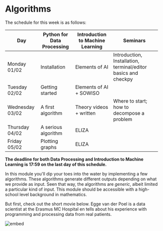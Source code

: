 # Algorithms

The schedule for this week is as follows:

| Day             | Python for Data Processing | Introduction to Machine Learning | Seminars                                                          |
|-----------------|----------------------------|----------------------------------|-------------------------------------------------------------------|
| Monday 01/02    | Installation               | Elements of AI                   | Introduction, Installation, terminal/editor basics and checkpy    |
| Tuesday 02/02   | Getting started            | Elements of AI + SOWISO          |                                                                   |
| Wednesday 03/02 | A first algorithm          | Theory videos + written          | Where to start; how to decompose a problem                        |
| Thursday 04/02  | A serious algorithm        | ELIZA                            |                                                                   |
| Friday 05/02    | Plotting graphs            | ELIZA                            |                                                                   |

**The deadline for both Data Processing and Introduction to Machine Learning is 17:59 on the last day of this schedule.**

In this module you'll dip your toes into the water by implementing a few algorithms. These algorithms generate different outputs depending on what we provide as input. Seen that way, the algorithms are *generic*, albeit limited a particular kind of input. This module should be accessible with a high-school level background in mathematics.

But first, check out the short movie below. Egge van der Poel is a data scientist at the Erasmus MC Hospital en tells about his experience with programming and processing data from real patients.

![embed](https://player.vimeo.com/video/235029301)
